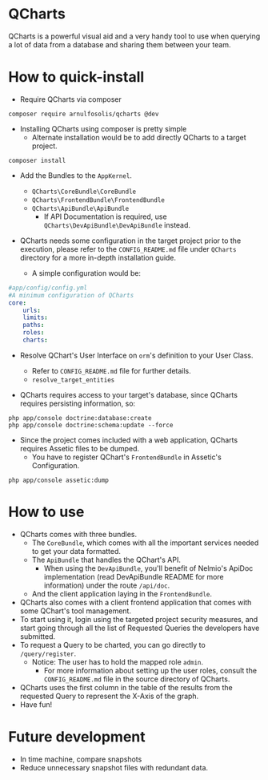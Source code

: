 QCharts
=============

QCharts is a powerful visual aid and a very handy tool to use when querying a lot
of data from a database and sharing them between your team.

How to quick-install
==============
- Require QCharts via composer
```
composer require arnulfosolis/qcharts @dev
```

- Installing QCharts using composer is pretty simple
    + Alternate installation would be to add directly QCharts to a target project.
```
composer install
```

- Add the Bundles to the ```AppKernel```.
    + ```QCharts\CoreBundle\CoreBundle```
    + ```QCharts\FrontendBundle\FrontendBundle```
    + ```QCharts\ApiBundle\ApiBundle```
        - If API Documentation is required, use ```QCharts\DevApiBundle\DevApiBundle```
         instead.

- QCharts needs some configuration in the target project prior to the execution,
please refer to the ```CONFIG_README.md``` file under ```QCharts``` directory for a more in-depth installation guide.
    + A simple configuration would be:
```yml
#app/config/config.yml
#A minimum configuration of QCharts
core:
    urls:
    limits:
    paths:
    roles:
    charts:
```

- Resolve QChart's User Interface on ```orm```'s definition to your User Class.
    + Refer to ```CONFIG_README.md``` file for further details.
    + ```resolve_target_entities```

- QCharts requires access to your target's database, since QCharts requires persisting information, so:
```
php app/console doctrine:database:create
php app/console doctrine:schema:update --force
```

- Since the project comes included with a web application, QCharts requires Assetic files to be dumped.
    + You have to register QChart's ```FrontendBundle``` in Assetic's Configuration. 
```
php app/console assetic:dump
```

How to use
==========
- QCharts comes with three bundles.
    + The ```CoreBundle```, which comes with all the important services needed to get your data formatted.
    + The ```ApiBundle``` that handles the QChart's API.
        - When using the ```DevApiBundle```, you'll benefit of Nelmio's
        ApiDoc implementation (read DevApiBundle README for more information)
        under the route ```/api/doc```.
    + And the client application laying in the ```FrontendBundle```.
- QCharts also comes with a client frontend application that comes with some QChart's tool management.
- To start using it, login using the targeted project security measures, and start going through all the list
of Requested Queries the developers have submitted.
- To request a Query to be charted, you can go directly to ```/query/register```.
    + Notice: The user has to hold the mapped role ```admin```.
        - For more information about setting up the user roles, consult the ```CONFIG_README.md``` file in the source
        directory of QCharts. 
- QCharts uses the first column in the table of the results from the requested Query to represent the X-Axis
of the graph.
- Have fun!

Future development
==================
- In time machine, compare snapshots
- Reduce unnecessary snapshot files with redundant data.